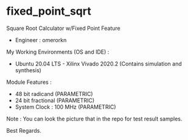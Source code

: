 # fixed_point_sqrt
Square Root Calculator w/Fixed Point Feature

- Engineer : omerorkn

My Working Environments (OS and IDE) : 
  
  - Ubuntu 20.04 LTS  - Xilinx Vivado 2020.2 (Contains simulation and synthesis)

Module Features :

  - 48 bit radicand           (PARAMETRIC)
  - 24 bit fractional         (PARAMETRIC)
  - System Clock 	: 100 MHz	  (PARAMETRIC)

Note : You can look the picture that in the repo for test result samples.

Best Regards.
